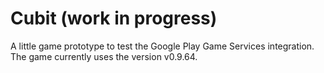 # Cubit (work in progress)
A little game prototype to test the Google Play Game Services integration.
The game currently uses the version  v0.9.64.
